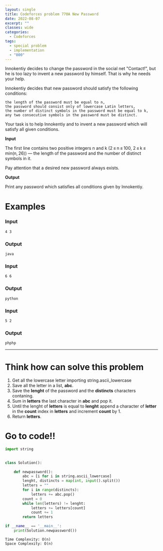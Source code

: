 ```yaml
---
layout: single
title: Codeforces problem 770A New Password
date: 2022-08-07
excerpt: ""
classes: wide
categories:
  - Codeforces
tags:
  - special problem
  - implementation
  - "800"
---
```


Innokentiy decides to change the password in the social net "Contact!", but he is too lazy to invent a new password by himself. That is why he needs your help.

Innokentiy decides that new password should satisfy the following conditions:

    the length of the password must be equal to n,
    the password should consist only of lowercase Latin letters,
    the number of distinct symbols in the password must be equal to k,
    any two consecutive symbols in the password must be distinct. 

Your task is to help Innokentiy and to invent a new password which will satisfy all given conditions.

**Input**

The first line contains two positive integers n and k (2 ≤ n ≤ 100, 2 ≤ k ≤ min(n, 26)) — the length of the password and the number of distinct symbols in it.

Pay attention that a desired new password always exists.

**Output**

Print any password which satisfies all conditions given by Innokentiy.

# Examples

### **Input**
```
4 3
```
### **Output**
```
java
```
### **Input**
```
6 6
```
### **Output**
```
python
```
### **Input**
```
5 2
```
### **Output**
```
phphp
```

---

# Think how can solve this problem
1. Get all the lowercase letter importing string.ascii_lowercase
2. Save all the letter in a list, **abc**.
3. Save the **lenght** of the password and the **distincts** characters contaning.
4. Sum in **letters** the last character in **abc** and pop it.
5. Until the lenght of **letters** is equal to **lenght** append a character of **letter** in the **count** index in **letters** and increment **count** by 1.
6. Return **letters**.
    
# Go to code!!

```python
import string
 
 
class Solution():
 
    def newpassword():
        abc = [i for i in string.ascii_lowercase]
        lenght, distincts = map(int, input().split())
        letters = ""
        for i in range(distincts):
            letters += abc.pop()
        count = 0
        while len(letters) != lenght:
            letters += letters[count]
            count += 1
        return letters
 
if __name__ == '__main__':
    print(Solution.newpassword())
```
```
Time Complexity: O(n)
Space Complexity: O(n)
```
